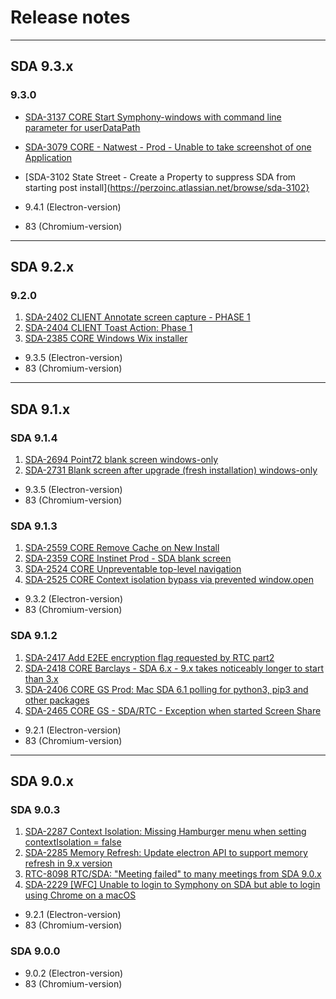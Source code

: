 # Release notes

---

## SDA 9.3.x

### 9.3.0

- [SDA-3137 CORE Start Symphony-windows with command line parameter for userDataPath](https://perzoinc.atlassian.net/browse/SDA-3137)
- [SDA-3079 CORE - Natwest - Prod - Unable to take screenshot of one Application](https://perzoinc.atlassian.net/browse/sda-3079)
- [SDA-3102 State Street - Create a Property to suppress SDA from starting post install](https://perzoinc.atlassian.net/browse/sda-3102}

- 9.4.1 (Electron-version)
- 83 (Chromium-version)

---

## SDA 9.2.x

### 9.2.0

1. [SDA-2402 CLIENT Annotate screen capture - PHASE 1](https://perzoinc.atlassian.net/browse/SDA-2402)
2. [SDA-2404 CLIENT Toast Action: Phase 1](https://perzoinc.atlassian.net/browse/SDA-2404)
3. [SDA-2385 CORE Windows Wix installer](https://perzoinc.atlassian.net/browse/SDA-2385)

- 9.3.5 (Electron-version)
- 83 (Chromium-version)

---

## SDA 9.1.x

### SDA 9.1.4

1. [SDA-2694 Point72 blank screen windows-only](https://perzoinc.atlassian.net/browse/SDA-2694)
2. [SDA-2731 Blank screen after upgrade (fresh installation) windows-only](https://perzoinc.atlassian.net/browse/SDA-2731)

- 9.3.5 (Electron-version)
- 83 (Chromium-version)

### SDA 9.1.3

1. [SDA-2559 CORE Remove Cache on New Install](https://perzoinc.atlassian.net/browse/SDA-2559)
2. [SDA-2359 CORE Instinet Prod - SDA blank screen](https://perzoinc.atlassian.net/browse/SDA-2359)
3. [SDA-2524 CORE Unpreventable top-level navigation](https://perzoinc.atlassian.net/browse/SDA-2524)
4. [SDA-2525 CORE Context isolation bypass via prevented window.open](https://perzoinc.atlassian.net/browse/SDA-2525)

- 9.3.2 (Electron-version)
- 83 (Chromium-version)

### SDA 9.1.2

1. [SDA-2417 Add E2EE encryption flag requested by RTC part2](https://perzoinc.atlassian.net/browse/SDA-2417)
2. [SDA-2418 CORE Barclays - SDA 6.x - 9.x takes noticeably longer to start than 3.x](https://perzoinc.atlassian.net/browse/SDA-2418)
3. [SDA-2406 CORE GS Prod: Mac SDA 6.1 polling for python3, pip3 and other packages](https://perzoinc.atlassian.net/browse/SDA-2406)
4. [SDA-2465 CORE GS - SDA/RTC - Exception when started Screen Share](https://perzoinc.atlassian.net/browse/SDA-2465)

- 9.2.1 (Electron-version)
- 83 (Chromium-version)

---

## SDA 9.0.x

### SDA 9.0.3

1. [SDA-2287 Context Isolation: Missing Hamburger menu when setting contextIsolation = false](https://perzoinc.atlassian.net/browse/SDA-2287)
2. [SDA-2285 Memory Refresh: Update electron API to support memory refresh in 9.x version](https://perzoinc.atlassian.net/browse/SDA-2285)
3. [RTC-8098 RTC/SDA: "Meeting failed" to many meetings from SDA 9.0.x](https://perzoinc.atlassian.net/browse/RTC-8098)
4. [SDA-2229 [WFC] Unable to login to Symphony on SDA but able to login using Chrome on a macOS](https://perzoinc.atlassian.net/browse/SDA-2229)

- 9.2.1 (Electron-version)
- 83 (Chromium-version)

### SDA 9.0.0

- 9.0.2 (Electron-version)
- 83 (Chromium-version)
